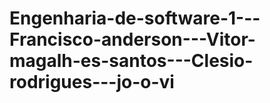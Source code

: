 # Engenharia-de-software-1---Francisco-anderson---Vitor-magalh-es-santos---Clesio-rodrigues---jo-o-vi